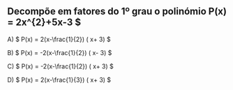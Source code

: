 ## Decompõe em fatores do 1º grau o polinómio P(x) = 2x^{2}+5x-3 $ 


A) $ P(x) = 2(x-\frac{1}{2}) ( x+ 3) $

B) $ P(x) = -2(x-\frac{1}{2}) ( x- 3) $

C) $ P(x) = -2(x-\frac{1}{2}) ( x+ 3) $

D) $ P(x) = 2(x-\frac{1}{3}) ( x+ 3) $

